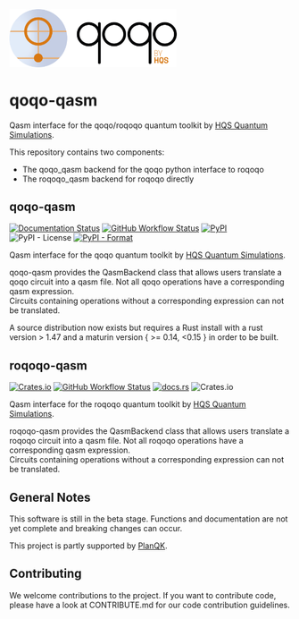 <img src="../qoqo_Logo_vertical_color.png" alt="qoqo logo" width="300" />

# qoqo-qasm

Qasm interface for the qoqo/roqoqo quantum toolkit by [HQS Quantum Simulations](https://quantumsimulations.de).

This repository contains two components:

* The qoqo_qasm backend for the qoqo python interface to roqoqo
* The roqoqo_qasm backend for roqoqo directly

## qoqo-qasm

[![Documentation Status](https://readthedocs.org/projects/qoqo-qasm/badge/?version=latest)](https://qoqo-qasm.readthedocs.io/en/latest/?badge=latest)
[![GitHub Workflow Status](https://github.com/HQSquantumsimulations/qoqo_qasm/workflows/ci_tests/badge.svg)](https://github.com/HQSquantumsimulations/qoqo_qasm/actions)
[![PyPI](https://img.shields.io/pypi/v/qoqo_qasm)](https://pypi.org/project/qoqo_qasm/)
![PyPI - License](https://img.shields.io/pypi/l/qoqo_qasm)
[![PyPI - Format](https://img.shields.io/pypi/format/qoqo_qasm)](https://pypi.org/project/qoqo_qasm/)

Qasm interface for the qoqo quantum toolkit by [HQS Quantum Simulations](https://quantumsimulations.de).

qoqo-qasm provides the QasmBackend class that allows users translate a qoqo circuit into a qasm file.
Not all qoqo operations have a corresponding qasm expression.  
Circuits containing operations without a corresponding expression can not be translated.

A source distribution now exists but requires a Rust install with a rust version > 1.47 and a maturin version { >= 0.14, <0.15 } in order to be built.

## roqoqo-qasm

[![Crates.io](https://img.shields.io/crates/v/roqoqo-qasm)](https://crates.io/crates/roqoqo-qasm)
[![GitHub Workflow Status](https://github.com/HQSquantumsimulations/qoqo_qasm/workflows/ci_tests/badge.svg)](https://github.com/HQSquantumsimulations/qoqo_qasm/actions)
[![docs.rs](https://img.shields.io/docsrs/roqoqo-qasm)](https://docs.rs/roqoqo-qasm/)
![Crates.io](https://img.shields.io/crates/l/roqoqo-qasm)

Qasm interface for the roqoqo quantum toolkit by [HQS Quantum Simulations](https://quantumsimulations.de).

roqoqo-qasm provides the QasmBackend class that allows users translate a roqoqo circuit into a qasm file.
Not all roqoqo operations have a corresponding qasm expression.  
Circuits containing operations without a corresponding expression can not be translated.

## General Notes

This software is still in the beta stage. Functions and documentation are not yet complete and breaking changes can occur.

This project is partly supported by [PlanQK](https://planqk.de).

## Contributing

We welcome contributions to the project. If you want to contribute code, please have a look at CONTRIBUTE.md for our code contribution guidelines.
